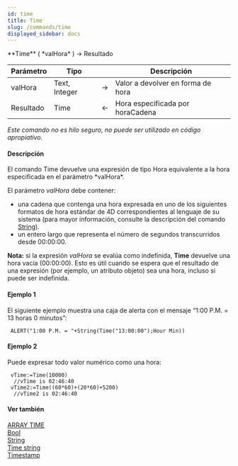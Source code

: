 ```yaml
---
id: time
title: Time
slug: /commands/time
displayed_sidebar: docs
---
```


<!--REF #_command_.Time.Syntax-->**Time** ( *valHora* ) -> Resultado<!-- END REF-->
<!--REF #_command_.Time.Params-->
| Parámetro | Tipo |  | Descripción |
| --- | --- | --- | --- |
| valHora | Text, Integer | &#8594;  | Valor a devolver en forma de hora |
| Resultado | Time | &#8592; | Hora especificada por horaCadena |

<!-- END REF-->

*Este comando no es hilo seguro, no puede ser utilizado en código apropiativo.*


#### Descripción 

<!--REF #_command_.Time.Summary-->El comando Time devuelve una expresión de tipo Hora equivalente a la hora especificada en el parámetro *valHora*.<!-- END REF-->

El parámetro *valHora* debe contener:

* una cadena que contenga una hora expresada en uno de los siguientes formatos de hora estándar de 4D correspondientes al lenguaje de su sistema (para mayor información, consulte la descripción del comando [String](string.md)).
* un entero largo que representa el número de segundos transcurridos desde 00:00:00.

**Nota:** si la expresión *valHora* se evalúa como indefinida, **Time** devuelve una hora vacía (00:00:00). Esto es útil cuando se espera que el resultado de una expresión (por ejemplo, un atributo objeto) sea una hora, incluso si puede ser indefinida.

#### Ejemplo 1 

El siguiente ejemplo muestra una caja de alerta con el mensaje “1:00 P.M. = 13 horas 0 minutos”:

```4d
 ALERT("1:00 P.M. = "+String(Time("13:00:00");Hour Min))
```

#### Ejemplo 2 

Puede expresar todo valor numérico como una hora:

```4d
 vTime:=Time(10000)
  //vTime is 02:46:40
 vTime2:=Time((60*60)+(20*60)+5200)
  //vTime2 is 02:46:40
```

#### Ver también 

[ARRAY TIME](array-time.md)  
[Bool](bool.md)  
[String](string.md)  
[Time string](time-string.md)  
[Timestamp](timestamp.md)  